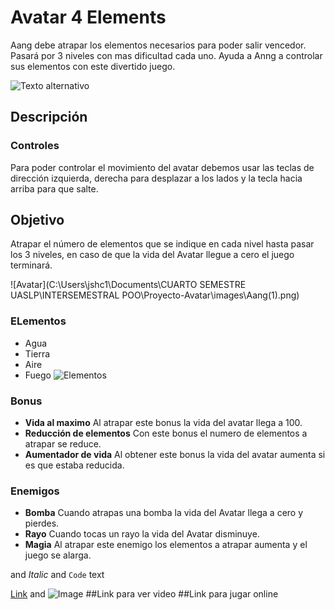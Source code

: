 # Avatar 4 Elements

Aang debe atrapar los elementos necesarios para poder salir vencedor. Pasará por 3 niveles con mas dificultad cada uno. Ayuda a Anng a controlar sus elementos con este divertido juego.

![Texto alternativo](http://cdn.playbuzz.com/cdn/5e2b7709-216e-49c1-bdca-88771415cd02/7079d731-c926-4377-82fc-3f5028d8e167.jpg)

## Descripción
### Controles
Para poder controlar el movimiento del avatar debemos usar las teclas de dirección izquierda, derecha para desplazar a los lados y la tecla hacia arriba para que salte.

## Objetivo
Atrapar el número de elementos que se indique en cada nivel hasta pasar los 3 niveles, en caso de que la vida del Avatar llegue a cero el juego terminará.

![Avatar](C:\Users\jshc1\Documents\CUARTO SEMESTRE UASLP\INTERSEMESTRAL POO\Proyecto-Avatar\images\Aang(1).png)
### ELementos 
- Agua
- Tierra
- Aire
- Fuego
![Elementos](http://img2.amando.it/imagesdyn/articoli/85/21/400/94381.jpg)
### Bonus
- **Vida al maximo** Al atrapar este bonus la vida del avatar llega a 100.
- **Reducción de elementos** Con este bonus el numero de elementos a atrapar se reduce.
- **Aumentador de vida** Al obtener este bonus la vida del avatar aumenta si es que estaba reducida.
### Enemigos
- **Bomba** Cuando atrapas una bomba la vida del Avatar llega a cero y pierdes.
- **Rayo** Cuando tocas un rayo la vida del Avatar disminuye.
- **Magia** Al atrapar este enemigo los elementos a atrapar aumenta y el juego se alarga.


and _Italic_ and `Code` text

[Link](url) and ![Image](src)
##Link para ver video
##Link para jugar online
